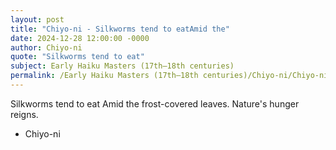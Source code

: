 ```yaml
---
layout: post
title: "Chiyo-ni - Silkworms tend to eatAmid the"
date: 2024-12-28 12:00:00 -0000
author: Chiyo-ni
quote: "Silkworms tend to eat"
subject: Early Haiku Masters (17th–18th centuries)
permalink: /Early Haiku Masters (17th–18th centuries)/Chiyo-ni/Chiyo-ni - Silkworms tend to eatAmid the
---
```


Silkworms tend to eat
Amid the frost-covered leaves.
Nature's hunger reigns.

- Chiyo-ni
